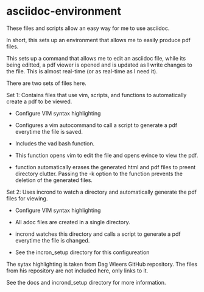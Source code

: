 
asciidoc-environment
====================


These files and scripts allow an easy way for me to use asciidoc.

In short, this sets up an environment that allows me to easily produce pdf files.

This sets up a command that allows me to edit an asciidoc file, while its being editted, a pdf viewer is opened and is updated as I write changes to the file. This is almost real-time (or as real-time as I need it).



There are two sets of files here.

Set 1: Contains files that use vim, scripts, and functions to automatically create a pdf to be viewed.
* Configure VIM syntax highlighting

* Configures a vim autocommand to call a script to generate a pdf everytime the file is saved.

* Includes the vad bash function. 
 * This function opens vim to edit the file and opens evince to view the pdf.

 * function automatically erases the generated html and pdf files to preent directory clutter.
Passing the -k option to the function prevents the deletion of the generated files.

Set 2: Uses incrond to watch a directory and automatically generate the pdf files for viewing.
* Configure VIM syntax highlighting

* All adoc files are created in a single directory.
 * incrond watches this directory and calls a script to generate a pdf everytime the file is changed.

* See the incron_setup directory for this configureation



The sytax highlighting is taken from Dag Wieers GitHub repository. The files from his repository are not included here, only links to it.

See the docs and incrond_setup directory for more information.



